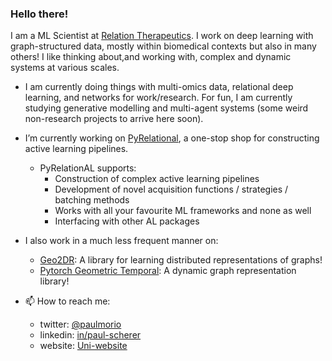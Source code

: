### Hello there!

I am a ML Scientist at [Relation Therapeutics](https://www.relationrx.com/). I work on deep learning with graph-structured data, mostly within biomedical contexts but also in many others! I like thinking about,and working with, complex and dynamic systems at various scales.

- I am currently doing things with multi-omics data, relational deep learning, and networks for work/research. For fun, I am currently studying generative modelling and multi-agent systems (some weird non-research projects to arrive here soon).

- I’m currently working on [PyRelational](https://github.com/RelationRx/pyrelational), a one-stop shop for constructing active learning pipelines.
  - PyRelationAL supports:
    - Construction of complex active learning pipelines
    - Development of novel acquisition functions / strategies / batching methods
    - Works with all your favourite ML frameworks and none as well
    - Interfacing with other AL packages

- I also work in a much less frequent manner on:
  - [Geo2DR](https://github.com/paulmorio/geo2dr): A library for learning distributed representations of graphs!
  - [Pytorch Geometric Temporal](https://github.com/benedekrozemberczki/pytorch_geometric_temporal): A dynamic graph representation library!

- 📫 How to reach me: 
  - twitter: [@paulmorio](https://twitter.com/paulmorio) 
  - linkedin: [in/paul-scherer](https://www.linkedin.com/in/paul-scherer-8032b499/)
  - website: [Uni-website](https://www.cl.cam.ac.uk/~pms69/)
